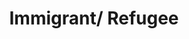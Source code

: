 ---
pid: FS94
title: Immigrant/ Refugee
location_transcription: South Philly
zipcode: '19114'
outside_phl: 
neighborhood: Torresdale
age: '18'
age_range: 13-19
instagram: 
image_file_name: FS_94.jpg
proposal_transcription: |-
  The importance of the past.
  rock people history
topic: History,Immigration
topic_summary: 0, 0
type: Other No Form
keywords_other: 
credit: Winnie Chan
image_labels: 
twitter: 
facebook: 
permalink: "/monuments/fs94/"
layout: item-page
---